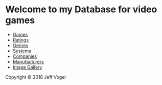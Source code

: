 <head>
  <link href="database.md" rel="stylesheet" />
</head>
<body>
  <div id = "header">
    <h1>Welcome to my Database for video games</h1>
  </div>
  <div id = "nav">
    <ul>
			<li><a href="Games Table.md">Games</a></li>
			<li><a href="Ratings Table.md">Ratings</a></li>
			<li><a href="Genres Table.md">Genres</a></li>
			<li><a href="Systems Table.md">Systems</a></li>
			<li><a href="Companies Table.md">Companies</a></li>
			<li><a href="Manufacturers Table.md">Manufacturers</li>
			<li><a href="Image Gallery.md">Image Gallery</a></li>
		</ul>
  </div>
  <div id = "footer">
    <p>Copyright &copy; 2018 Jeff Vogel</p>
  </div>
</body>
